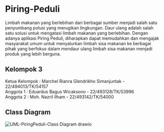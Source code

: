 # Piring-Peduli

Limbah makanan yang berlebihan dari berbagai sumber menjadi salah satu penyumbang polusi yang merugikan lingkungan. Daur ulang adalah salah satu solusi untuk mengatasi limbah makanan yang berlebihan. Dengan adanya aplikasi Piring Peduli, diharapkan dapat memudahkan dan mengajak masyarakat umum untuk menyalurkan limbah sisa makanan ke berbagai pihak yang berfokus dalam mendaur ulang limbah sisa makanan menjadi produk yang lebih berguna.

## Kelompok 3

Ketua Kelompok : Marchel Rianra Glendrikho Simanjuntak - 22/494013/TK/54157<br/>
Anggota 1 : Eduardus Bagus Wicaksono - 22/493128/TK/53996<br/>
Anggota 2 : Moh. Nazril Ilham - 22/493142/TK/54000<br/>


## Class Diagram

![UML-PiringPeduli-Class Diagram drawio](https://github.com/user-attachments/assets/364ff40f-37c1-43d3-9f23-75cdfdcfba59)


